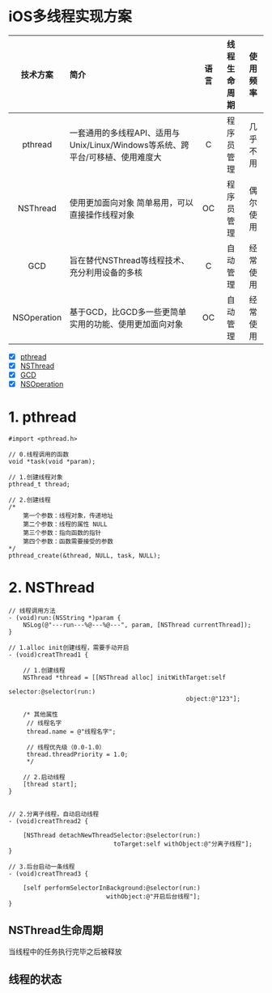 # iOS多线程实现方案

| 技术方案 | 简介 | 语言 | 线程生命周期 | 使用频率 |
| :-: | :-- | :-: | :-: | :-: |
| pthread | 一套通用的多线程API、适用与Unix/Linux/Windows等系统、跨平台/可移植、使用难度大 | C | 程序员管理 | 几乎不用 |
| NSThread | 使用更加面向对象 简单易用，可以直接操作线程对象 | OC | 程序员管理 | 偶尔使用 |
| GCD | 旨在替代NSThread等线程技术、充分利用设备的多核 | C | 自动管理 | 经常使用 |
| NSOperation | 基于GCD，比GCD多一些更简单实用的功能、使用更加面向对象 | OC | 自动管理 | 经常使用  |

* [x] [pthread](#pthread)
* [x] [NSThread](#NSThread)
* [x] [GCD](#GCD)
* [x] [NSOperation](#NSOperation)

# <span id = "pthread">1. pthread</span>

```objc
#import <pthread.h>

// 0.线程调用的函数
void *task(void *param);

// 1.创建线程对象
pthread_t thread;

// 2.创建线程
/*
    第一个参数：线程对象，传递地址
    第二个参数：线程的属性 NULL
    第三个参数：指向函数的指针
    第四个参数：函数需要接受的参数
*/
pthread_create(&thread, NULL, task, NULL);

```

# <span id = "NSThread">2. NSThread</span>

```objc
// 线程调用方法
- (void)run:(NSString *)param {
    NSLog(@"---run---%@---%@---", param, [NSThread currentThread]);
}
```

```objc
// 1.alloc init创建线程，需要手动开启 
- (void)creatThread1 {
    
    // 1.创建线程
    NSThread *thread = [[NSThread alloc] initWithTarget:self
                                               selector:@selector(run:)
                                                 object:@"123"];
    
    /* 其他属性
     // 线程名字
     thread.name = @"线程名字";
     
     // 线程优先级（0.0-1.0）
     thread.threadPriority = 1.0;
     */
    
    // 2.启动线程
    [thread start];
}
```

```objc

// 2.分离子线程，自动启动线程
- (void)creatThread2 {
    
    [NSThread detachNewThreadSelector:@selector(run:)
                             toTarget:self withObject:@"分离子线程"];
}
```

```objc
// 3.后台启动一条线程
- (void)creatThread3 {
    
    [self performSelectorInBackground:@selector(run:)
                           withObject:@"开启后台线程"];
}
```

## NSThread生命周期
当线程中的任务执行完毕之后被释放

## 线程的状态


